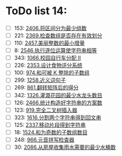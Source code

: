 # ToDo list 14: 


- [ ] 153: 	 [2406.将区间分为最少组数](https://leetcode.cn/problems/divide-intervals-into-minimum-number-of-groups) 
- [ ] 221: 	 [2369.检查数组是否存在有效划分](https://leetcode.cn/problems/check-if-there-is-a-valid-partition-for-the-array) 
- [ ] 110: 	 [2457.美丽整数的最小增量](https://leetcode.cn/problems/minimum-addition-to-make-integer-beautiful) 
- [ ] 8: 	 [2546.执行逐位运算使字符串相等](https://leetcode.cn/problems/apply-bitwise-operations-to-make-strings-equal) 
- [ ] 343: 	 [1066.校园自行车分配 II](https://leetcode.cn/problems/campus-bikes-ii) 
- [ ] 226: 	 [2353.设计食物评分系统](https://leetcode.cn/problems/design-a-food-rating-system) 
- [ ] 100: 	 [974.和可被 K 整除的子数组](https://leetcode.cn/problems/subarray-sums-divisible-by-k) 
- [ ] 299: 	 [1258.近义词句子](https://leetcode.cn/problems/synonymous-sentences) 
- [ ] 269: 	 [861.翻转矩阵后的得分](https://leetcode.cn/problems/score-after-flipping-matrix) 
- [ ] 342: 	 [1326.灌溉花园的最少水龙头数目](https://leetcode.cn/problems/minimum-number-of-taps-to-open-to-water-a-garden) 
- [ ] 126: 	 [2466.统计构造好字符串的方案数](https://leetcode.cn/problems/count-ways-to-build-good-strings) 
- [ ] 123: 	 [919.完全二叉树插入器](https://leetcode.cn/problems/complete-binary-tree-inserter) 
- [ ] 323: 	 [1616.分割两个字符串得到回文串](https://leetcode.cn/problems/split-two-strings-to-make-palindrome) 
- [ ] 125: 	 [2337.移动片段得到字符串](https://leetcode.cn/problems/move-pieces-to-obtain-a-string) 
- [ ] 18: 	 [1524.和为奇数的子数组数目](https://leetcode.cn/problems/number-of-sub-arrays-with-odd-sum) 
- [ ] 248: 	 [966.元音拼写检查器](https://leetcode.cn/problems/vowel-spellchecker) 
- [ ] 30: 	 [2086.从房屋收集雨水需要的最少水桶数](https://leetcode.cn/problems/minimum-number-of-food-buckets-to-feed-the-hamsters) 
